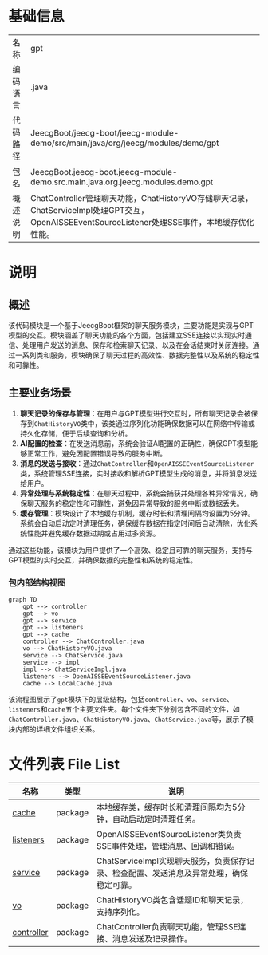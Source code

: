 # 基础信息

|      |      |
|------|------|
| 名称 | gpt |
| 编码语言 | .java |
| 代码路径 | JeecgBoot/jeecg-boot/jeecg-module-demo/src/main/java/org/jeecg/modules/demo/gpt |
| 包名 | JeecgBoot.jeecg-boot.jeecg-module-demo.src.main.java.org.jeecg.modules.demo.gpt |
| 概述说明 | ChatController管理聊天功能，ChatHistoryVO存储聊天记录，ChatServiceImpl处理GPT交互，OpenAISSEEventSourceListener处理SSE事件，本地缓存优化性能。 |

# 说明

## 概述
该代码模块是一个基于JeecgBoot框架的聊天服务模块，主要功能是实现与GPT模型的交互。模块涵盖了聊天功能的各个方面，包括建立SSE连接以实现实时通信、处理用户发送的消息、保存和检索聊天记录、以及在会话结束时关闭连接。通过一系列类和服务，模块确保了聊天过程的高效性、数据完整性以及系统的稳定性和可靠性。

## 主要业务场景
1. **聊天记录的保存与管理**：在用户与GPT模型进行交互时，所有聊天记录会被保存到`ChatHistoryVO`类中，该类通过序列化功能确保数据可以在网络中传输或持久化存储，便于后续查询和分析。
2. **AI配置的检查**：在发送消息前，系统会验证AI配置的正确性，确保GPT模型能够正常工作，避免因配置错误导致的服务中断。
3. **消息的发送与接收**：通过`ChatController`和`OpenAISSEEventSourceListener`类，系统管理SSE连接，实时接收和解析GPT模型生成的消息，并将消息发送给用户。
4. **异常处理与系统稳定性**：在聊天过程中，系统会捕获并处理各种异常情况，确保聊天服务的稳定性和可靠性，避免因异常导致的服务中断或数据丢失。
5. **缓存管理**：模块设计了本地缓存机制，缓存时长和清理间隔均设置为5分钟。系统会自动启动定时清理任务，确保缓存数据在指定时间后自动清除，优化系统性能并避免缓存数据过期或占用过多资源。

通过这些功能，该模块为用户提供了一个高效、稳定且可靠的聊天服务，支持与GPT模型的实时交互，并确保数据的完整性和系统的稳定性。


### 包内部结构视图

```mermaid
graph TD
    gpt --> controller
    gpt --> vo
    gpt --> service
    gpt --> listeners
    gpt --> cache
    controller --> ChatController.java
    vo --> ChatHistoryVO.java
    service --> ChatService.java
    service --> impl
    impl --> ChatServiceImpl.java
    listeners --> OpenAISSEEventSourceListener.java
    cache --> LocalCache.java
```

该流程图展示了`gpt`模块下的层级结构，包括`controller`、`vo`、`service`、`listeners`和`cache`五个主要文件夹。每个文件夹下分别包含不同的文件，如`ChatController.java`、`ChatHistoryVO.java`、`ChatService.java`等，展示了模块内部的详细文件组织关系。

# 文件列表 File List

| 名称   | 类型  | 说明 |
|-------|------|-------------|
| [cache](cache/_module.md) | package | 本地缓存类，缓存时长和清理间隔均为5分钟，自动启动定时清理任务。 |
| [listeners](listeners/_module.md) | package | OpenAISSEEventSourceListener类负责SSE事件处理，管理消息、回调和错误。 |
| [service](service/_module.md) | package | ChatServiceImpl实现聊天服务，负责保存记录、检查配置、发送消息及异常处理，确保稳定可靠。 |
| [vo](vo/_module.md) | package | ChatHistoryVO类包含话题ID和聊天记录，支持序列化。 |
| [controller](controller/_module.md) | package | ChatController负责聊天功能，管理SSE连接、消息发送及记录操作。 |


